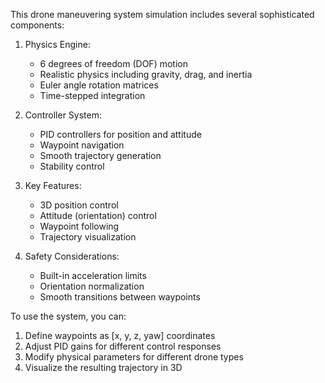 
This drone maneuvering system simulation includes several sophisticated components:

1. Physics Engine:
   - 6 degrees of freedom (DOF) motion
   - Realistic physics including gravity, drag, and inertia
   - Euler angle rotation matrices
   - Time-stepped integration

2. Controller System:
   - PID controllers for position and attitude
   - Waypoint navigation
   - Smooth trajectory generation
   - Stability control

3. Key Features:
   - 3D position control
   - Attitude (orientation) control
   - Waypoint following
   - Trajectory visualization

4. Safety Considerations:
   - Built-in acceleration limits
   - Orientation normalization
   - Smooth transitions between waypoints

To use the system, you can:
1. Define waypoints as [x, y, z, yaw] coordinates
2. Adjust PID gains for different control responses
3. Modify physical parameters for different drone types
4. Visualize the resulting trajectory in 3D
